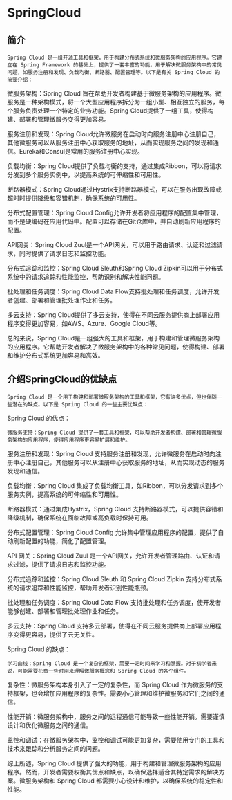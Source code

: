 # SpringCloud

## 简介
    Spring Cloud 是一组开源工具和框架，用于构建分布式系统和微服务架构的应用程序。它建立在 Spring Framework 的基础上，提供了一套丰富的功能，用于解决微服务架构中的常见问题，如服务注册和发现、负载均衡、断路器、配置管理等。以下是有关 Spring Cloud 的简要介绍：

微服务架构：Spring Cloud 旨在帮助开发者构建基于微服务架构的应用程序。微服务是一种架构模式，将一个大型应用程序拆分为一组小型、相互独立的服务，每个服务负责处理一个特定的业务功能。Spring Cloud提供了一组工具，使得构建、部署和管理微服务变得更加容易。

服务注册和发现：Spring Cloud允许微服务在启动时向服务注册中心注册自己，其他微服务可以从服务注册中心获取服务的地址，从而实现服务之间的发现和通信。Eureka和Consul是常用的服务注册中心实现。

负载均衡：Spring Cloud提供了负载均衡的支持，通过集成Ribbon，可以将请求分发到多个服务实例中，以提高系统的可伸缩性和可用性。

断路器模式：Spring Cloud通过Hystrix支持断路器模式，可以在服务出现故障或超时时提供降级和容错机制，确保系统的可用性。

分布式配置管理：Spring Cloud Config允许开发者将应用程序的配置集中管理，而不是硬编码在应用代码中。配置可以存储在Git仓库中，并自动刷新应用程序的配置。

API网关：Spring Cloud Zuul是一个API网关，可以用于路由请求、认证和过滤请求，同时提供了请求日志和监控功能。

分布式追踪和监控：Spring Cloud Sleuth和Spring Cloud Zipkin可以用于分布式系统中的请求追踪和性能监控，帮助识别和解决性能问题。

批处理和任务调度：Spring Cloud Data Flow支持批处理和任务调度，允许开发者创建、部署和管理批处理作业和任务。

多云支持：Spring Cloud提供了多云支持，使得在不同云服务提供商上部署应用程序变得更加容易，如AWS、Azure、Google Cloud等。

总的来说，Spring Cloud是一组强大的工具和框架，用于构建和管理微服务架构的应用程序。它帮助开发者解决了微服务架构中的各种常见问题，使得构建、部署和维护分布式系统更加容易和高效。
## 介绍SpringCloud的优缺点
    Spring Cloud 是一个用于构建和部署微服务架构的工具和框架，它有许多优点，但也伴随一些潜在的缺点。以下是 Spring Cloud 的一些主要优缺点：

Spring Cloud 的优点：

    微服务支持：Spring Cloud 提供了一套工具和框架，可以帮助开发者构建、部署和管理微服务架构的应用程序，使得应用程序更容易扩展和维护。

服务注册和发现：Spring Cloud 支持服务注册和发现，允许微服务在启动时向注册中心注册自己，其他服务可以从注册中心获取服务的地址，从而实现动态的服务发现和通信。

负载均衡：Spring Cloud 集成了负载均衡工具，如Ribbon，可以分发请求到多个服务实例，提高系统的可伸缩性和可用性。

断路器模式：通过集成Hystrix，Spring Cloud 支持断路器模式，可以提供容错和降级机制，确保系统在面临故障或高负载时保持可用。

分布式配置管理：Spring Cloud Config 允许集中管理应用程序的配置，提供了自动刷新配置的功能，简化了配置管理。

API 网关：Spring Cloud Zuul 是一个API网关，允许开发者管理路由、认证和请求过滤，提供了请求日志和监控功能。

分布式追踪和监控：Spring Cloud Sleuth 和 Spring Cloud Zipkin 支持分布式系统的请求追踪和性能监控，帮助开发者识别性能瓶颈。

批处理和任务调度：Spring Cloud Data Flow 支持批处理和任务调度，使开发者能够创建、部署和管理批处理作业和任务。

多云支持：Spring Cloud 支持多云部署，使得在不同云服务提供商上部署应用程序变得更容易，提供了云无关性。

Spring Cloud 的缺点：

    学习曲线：Spring Cloud 是一个复杂的框架，需要一定时间来学习和掌握。对于初学者来说，可能需要花费一些时间来理解微服务概念和 Spring Cloud 的各个组件。

复杂性：微服务架构本身引入了一定的复杂性，而 Spring Cloud 作为微服务的支持框架，也会增加应用程序的复杂性。需要小心管理和维护微服务和它们之间的通信。

性能开销：微服务架构中，服务之间的远程通信可能导致一些性能开销。需要谨慎设计和优化微服务之间的通信。

监控和调试：在微服务架构中，监控和调试可能更加复杂，需要使用专门的工具和技术来跟踪和分析服务之间的问题。

综上所述，Spring Cloud 提供了强大的功能，用于构建和管理微服务架构的应用程序。然而，开发者需要权衡其优点和缺点，以确保选择适合其特定需求的解决方案。微服务架构和 Spring Cloud 都需要小心设计和维护，以确保系统的稳定性和性能。
